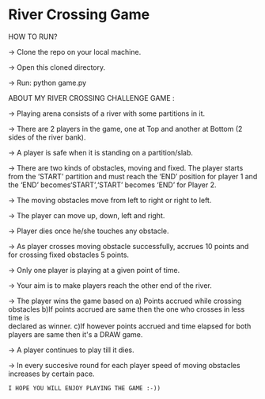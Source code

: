 # River Crossing Game

HOW TO RUN?

-> Clone the repo on your local machine.

-> Open this cloned directory.

-> Run: python game.py

ABOUT MY RIVER CROSSING CHALLENGE GAME :

-> Playing arena consists of a river with some partitions in it. 

-> There are 2 players in the game, one at Top and another at Bottom (2 sides of the river bank). 

-> A player is safe when it is standing on a partition/slab.

-> There are two kinds of obstacles, moving and fixed. The player starts from the ‘START’ partition and must reach the ‘END’ position for player 1 and the ‘END’ becomes‘START’,‘START’ becomes ‘END’ for Player 2. 

-> The moving obstacles move from left to right or right to left. 

-> The player can move up, down, left and right. 

-> Player dies once he/she touches any obstacle.

-> As player crosses moving obstacle successfully, accrues 10 points and for 
crossing fixed obstacles 5 points. 

-> Only one player is playing at a given point of time. 

-> Your aim is to make players reach the other end of the river. 

-> The player wins the game based on
	a) Points accrued while crossing obstacles
	b)If points accrued are same then the one who crosses in less time is  
		declared as winner.
	c)If however points accrued and time elapsed for both players are same then
		it's a DRAW  game.

-> A player continues to play till it dies.

-> In every succesive round for each player speed of moving obstacles increases by 
    certain pace.

	I HOPE YOU WILL ENJOY PLAYING THE GAME :-))
